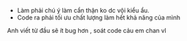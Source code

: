 - Làm phải chú ý làm cẩn thận ko dc vội kiểu ẩu.
- Code ra phải tối ưu chất lượng làm hết khả năng của mình

Anh viết từ đầu sẽ ít bug hơn , soát code cảu em chan vl